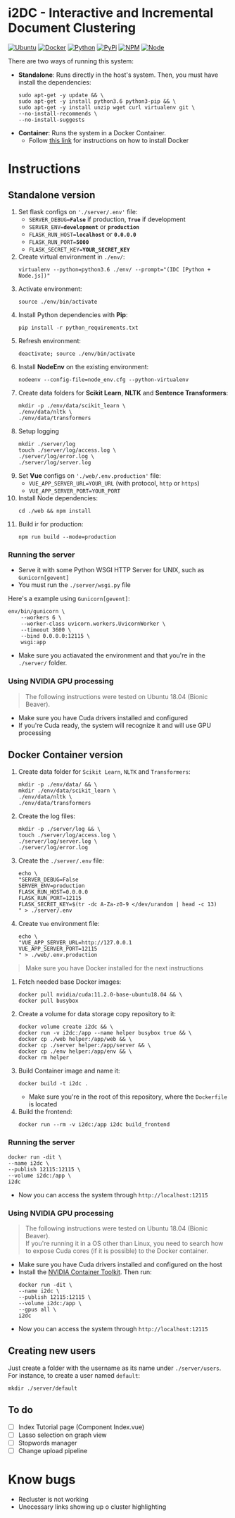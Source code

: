 # i2DC - Interactive and Incremental Document Clustering

[![Ubuntu](https://img.shields.io/static/v1?label=Ubuntu&message=18.04&color=orange)]("https://releases.ubuntu.com/18.04/)
[![Docker](https://img.shields.io/static/v1?label=Docker&message=20.10.7&color=steelblue)](https://docs.docker.com/engine/release-notes/#20107)
[![Python](https://img.shields.io/static/v1?label=Python&message=3.6.9&color=yellow)](https://www.python.org/downloads/release/python-369/)
[![PyPi](https://img.shields.io/static/v1?label=PyPi&message=21.2.4&color=blue)](https://pypi.org/project/pip/21.2.4/)
[![NPM](https://img.shields.io/static/v1?label=npm&message=6.14.13&color=red)](https://www.npmjs.com/package/npm/v/6.14.13)
[![Node](https://img.shields.io/static/v1?label=Node.js&message=14.17.0&color=green)](https://nodejs.org/ca/blog/release/v14.17.0/)

There are two ways of running this system:

* **Standalone**: Runs directly in the host's system. Then, you must have install the dependencies:
    ```shell
    sudo apt-get -y update && \
    sudo apt-get -y install python3.6 python3-pip && \
    sudo apt-get -y install unzip wget curl virtualenv git \
    --no-install-recommends \
    --no-install-suggests
    ```
* **Container**: Runs the system in a Docker Container.
  * Follow [this link](https://docs.docker.com/get-docker/) for instructions on how to install Docker

# Instructions

## Standalone version

1. Set flask configs on `'./server/.env'` file:
    * `SERVER_DEBUG=`**`False`** if production, **`True`** if development
    * `SERVER_ENV=`**`development`**   or **`production`**
    * `FLASK_RUN_HOST=`**`localhost`** or **`0.0.0.0`**
    * `FLASK_RUN_PORT=`**`5000`**
    * `FLASK_SECRET_KEY=`**`YOUR_SECRET_KEY`**
2. Create virtual environment in `./env/`:
    ```shell
    virtualenv --python=python3.6 ./env/ --prompt="(IDC [Python + Node.js])"
    ```
3. Activate environment: 
    ```shell
    source ./env/bin/activate
    ```
4. Install Python dependencies with **Pip**:
    ```shell
    pip install -r python_requirements.txt
    ```
5. Refresh environment:
    ```shell
    deactivate; source ./env/bin/activate
    ```
6. Install **NodeEnv** on the existing environment:
    ```shell
    nodeenv --config-file=node_env.cfg --python-virtualenv
    ```
7. Create data folders for **Scikit Learn**, **NLTK** and **Sentence Transformers**:
    ```shell
    mkdir -p ./env/data/scikit_learn \
    ./env/data/nltk \
    ./env/data/transformers
    ```
8.  Setup logging
    ```shell
    mkdir ./server/log
    touch ./server/log/access.log \
    ./server/log/error.log \
    ./server/log/server.log
    ```
9. Set **Vue** configs on `'./web/.env.production'` file:
    * `VUE_APP_SERVER_URL=YOUR_URL` (with protocol, `http` or `https`)
    * `VUE_APP_SERVER_PORT=YOUR_PORT`
10. Install Node dependencies:
    ```shell
    cd ./web && npm install
    ```
11. Build ir for production:
    ```shell
    npm run build --mode=production
    ```

### Running the server

* Serve it with some Python WSGI HTTP Server for UNIX, such as `Gunicorn[gevent]`
* You must run the `./server/wsgi.py` file

Here's a example using `Gunicorn[gevent]`:
```shell
env/bin/gunicorn \
	--workers 6 \
	--worker-class uvicorn.workers.UvicornWorker \
	--timeout 3600 \
	--bind 0.0.0.0:12115 \
	wsgi:app
```
* Make sure you actiavated the environment and that you're in the `./server/` folder.

### Using NVIDIA GPU processing

> The following instructions were tested on Ubuntu 18.04 (Bionic Beaver).

* Make sure you have Cuda drivers installed and configured
* If you're Cuda ready, the system will recognize it and will use GPU processing

## Docker Container version

1. Create data folder for `Scikit Learn`, `NLTK` and `Transformers`:
    ```shell
    mkdir -p ./env/data/ && \
    mkdir ./env/data/scikit_learn \
    ./env/data/nltk \
    ./env/data/transformers
    ```
2. Create the log files:
    ```
    mkdir -p ./server/log && \
    touch ./server/log/access.log \
    ./server/log/server.log \
    ./server/log/error.log
    ```
3. Create the `./server/.env` file:
    ```shell
    echo \
    "SERVER_DEBUG=False
    SERVER_ENV=production
    FLASK_RUN_HOST=0.0.0.0
    FLASK_RUN_PORT=12115
    FLASK_SECRET_KEY=$(tr -dc A-Za-z0-9 </dev/urandom | head -c 13)
    " > ./server/.env
    ```
4. Create `Vue` environment file:
    ```shell
    echo \
    "VUE_APP_SERVER_URL=http://127.0.0.1
    VUE_APP_SERVER_PORT=12115
    " > ./web/.env.production
    ```

> Make sure you have Docker installed for the next instructions

1. Fetch needed base Docker images:
    ```shell
    docker pull nvidia/cuda:11.2.0-base-ubuntu18.04 && \
    docker pull busybox
    ```
2. Create a volume for data storage copy repository to it:
    ```shell
    docker volume create i2dc && \
    docker run -v i2dc:/app --name helper busybox true && \
    docker cp ./web helper:/app/web && \
    docker cp ./server helper:/app/server && \
    docker cp ./env helper:/app/env && \
    docker rm helper
    ```
3. Build Container image and name it:
    ```shell
    docker build -t i2dc .
    ```
    * Make sure you're in the root of this repository, where the `Dockerfile` is located
4. Build the frontend:
    ```shell
    docker run --rm -v i2dc:/app i2dc build_frontend
    ```

### Running the server

```shell
docker run -dit \
--name i2dc \
--publish 12115:12115 \
--volume i2dc:/app \
i2dc
```

* Now you can access the system through `http://localhost:12115`

### Using NVIDIA GPU processing

> The following instructions were tested on Ubuntu 18.04 (Bionic Beaver).<br/>
  If you're running it in a OS other than Linux, you need to search how to expose Cuda cores (if it is possible) to the Docker container.

* Make sure you have Cuda drivers installed and configured on the host
* Install the [NVIDIA Container Toolkit](https://docs.nvidia.com/datacenter/cloud-native/container-toolkit/install-guide.html#installation-guide). Then run:
    ```shell
    docker run -dit \
    --name i2dc \
    --publish 12115:12115 \
    --volume i2dc:/app \
    --gpus all \
    i2dc
    ```
* Now you can access the system through `http://localhost:12115`

## Creating new users

Just create a folder with the username as its name under `./server/users`.
For instance, to create a user named `default`:
  ```shell
  mkdir ./server/default
  ```

## To do

*   [ ] Index Tutorial page (Component Index.vue)
*   [ ] Lasso selection on graph view
*   [ ] Stopwords manager
*   [ ] Change upload pipeline

# Know bugs

* Recluster is not working
* Unecessary links showing up o cluster highlighting
